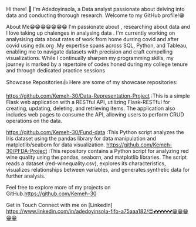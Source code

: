 Hi there! 👋
I'm Adedoyinsola, a Data analyst passionate about delving into data and conducting thorough research. Welcome to my GitHub profile!😁

About Me😁😁😁😁😁😁😁
I'm passionate about , researching about data and I love taking up chalenges in analysing data . I'm currently working on analysising data about rates of work from home durring covid and after covid using edx.org .My expertise spans across SQL, Python, and Tableau, enabling me to navigate datasets with precision and craft compelling visualizations. While I continually sharpen my programming skills, my journey is marked by a repertoire of codes honed during my college tenure and through dedicated practice sessions

Showcase Repositories👍
Here are some of my showcase repositories:

https://github.com/Kemeh-30/Data-Representation-Project  :This is a simple Flask web application with a RESTful API, utilizing Flask-RESTful for creating, updating, deleting, and retrieving items. The application also includes web pages to consume the API, allowing users to perform CRUD operations on the data.

https://github.com/Kemeh-30/Fund-data   :This Python script analyzes the Iris dataset using the pandas library for data manipulation and matplotlib/seaborn for data visualization.
https://github.com/Kemeh-30/PFDA-Project   :This repository contains a Python script for analyzing red wine quality using the pandas, seaborn, and matplotlib libraries. The script reads a dataset (red-winequality.csv), explores its characteristics, visualizes relationships between variables, and generates synthetic data for further analysis.


Feel free to explore more of my projects on GitHub.https://github.com/Kemeh-30

Get in Touch
Connect with me on [LinkedIn] https://www.linkedin.com/in/adedoyinsola-fifo-a75aaa182/😍💕💕💕💕💕💕😁😁😁😁😁




